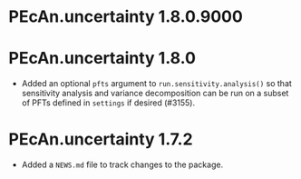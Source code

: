 # PEcAn.uncertainty 1.8.0.9000



# PEcAn.uncertainty 1.8.0

- Added an optional `pfts` argument to `run.sensitivity.analysis()` so that sensitivity analysis and variance decomposition can be run on a subset of PFTs defined in `settings` if desired (#3155).

# PEcAn.uncertainty 1.7.2

* Added a `NEWS.md` file to track changes to the package.
